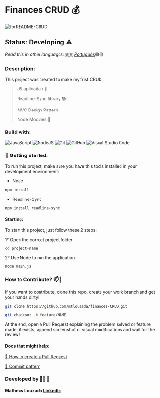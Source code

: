 # Finances CRUD 💰

![forREADME-CRUD](https://github.com/mtlouzada/finances-CRUD/assets/120414065/236fa4c5-a390-449f-b0ff-56115d5834d0)

## Status: Developing ⚠️

_Read this in other languages:_ 🇧🇷 [_Português_](./translations/README-ptBR.md)🟢🟡

### Description:

This project was created to make my frist CRUD

> JS aplication 🔧
>
> Readline-Sync library 📚
>
> MVC Design Pattern
>
> Node Modules 📗

### Build with:

![JavaScript](https://img.shields.io/badge/javascript-%23323330.svg?style=for-the-badge&logo=javascript&logoColor=%23F7DF1E) ![NodeJS](https://img.shields.io/badge/node.js-6DA55F?style=for-the-badge&logo=node.js&logoColor=white) ![Git](https://img.shields.io/badge/git-%23F05033.svg?style=for-the-badge&logo=git&logoColor=white) ![GitHub](https://img.shields.io/badge/github-%23121011.svg?style=for-the-badge&logo=github&logoColor=white) ![Visual Studio Code](https://img.shields.io/badge/Visual%20Studio%20Code-0078d7.svg?style=for-the-badge&logo=visual-studio-code&logoColor=white)

### 🚀 Getting started:

To run this project, make sure you have this tools installed in your development environment:

* Node
```bash
npm install
```

* Readline-Sync
```bash
npm install readline-sync
```

#### Starting:

To start this project, just follow these 2 steps:

1° Open the correct project folder

```bash
cd project-name
```
2° Use Node to run the application

```bash
node main.js
```

### How to Contribute? 📫🦾
If you want to contribute, clone this repo, create your work branch and get your hands dirty!

```bash
git clone https://github.com/mtlouzada/finances-CRUD.git
```

```bash
git checkout -b feature/NAME
```

At the end, open a Pull Request explaining the problem solved or feature made, if exists, append screenshot of visual modifications and wait for the review!

#### Docs that might help:

[📝 How to create a Pull Request](https://www.atlassian.com/br/git/tutorials/making-a-pull-request)

[💾 Commit pattern](https://gist.github.com/joshbuchea/6f47e86d2510bce28f8e7f42ae84c716)

### Developed by 🧑🏻‍💻

#### Matheus Louzada [LinkedIn](https://www.linkedin.com/in/matheus-louzadaa)
